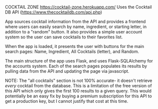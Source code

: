 COCKTAIL ZONE
https://cocktail-zone.herokuapp.com/
Uses the Cocktail DB API (https://www.thecocktaildb.com/api.php)

App sources cocktail information from the API and provides a frontend where users can easily search by name, ingredient, or starting letter,
in addition to a "random" button. It also provides a simple user account system so the user can save cocktails to their favorites list.

When the app is loaded, it presents the user with buttons for the main search pages: Name, Ingredient, All Cocktails (letter), and Random.

The main structure of the app uses Flask, and uses Flask-SQLAlchemy for the accounts system. Each of the search pages populates its results
by pulling data from the API and updating the page via javascript. 

NOTE: The "all cocktails" section is not 100% accurate- it doesn't retrieve *every* cocktail from the database. This is a limitation of the free version of this API which only gives the first 100 results to a given query. This would potentially be an easy fix by buying a premium subscription for this API to get a production key, but I cannot justify that cost at this time.

